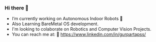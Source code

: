 ### Hi there 👋

- I’m currently working on Autonomous Indoor Robots 🤖
- Also Learning BareMetal OS development.
- I'm looking to colaborate on Robotics and Computer Vision Projects.
- You can reach me at: 📮 https://www.linkedin.com/in/gurpartapss/


